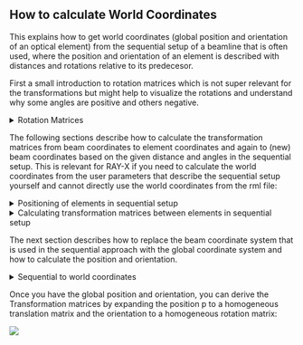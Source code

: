 ## How to calculate World Coordinates

This explains how to get world coordinates (global position and orientation of an optical element) from the sequential setup of a beamline that is often used, where the position and orientation of an element is described with distances and rotations relative to its predecesor.

First a small introduction to rotation matrices which is not super relevant for the transformations but might help to visualize the rotations and understand why some angles are positive and others negative.
 
<details><summary>Rotation Matrices</summary>

### Rotation matrices

A rotation through an angle &theta; can either be active or passive.
An active rotation around for example the z-axis through the angle &theta; rotates the point within the coordinate system. Thereby, the coordinates of the point are changed whereas the coordinate system is left unchanged. When looking along the rotation axis in a right-handed coordinate system towards the origin, the rotation direction is counter-clockwise.

<img src="https://latex.codecogs.com/svg.latex?\small&space; 
\begin{align*}
    R_a({\theta}) = \begin{bmatrix}
    cos(\theta) & -sin(\theta) & 0 \\
    sin(\theta) & cos(\theta) &  \\
    0           & 0         & 1 
    \end{bmatrix}
\end{align*}"/>

A passive rotation leaves the position of the vector unchanged and rotates the axes of the coordinate system relative to the vector i.e. rotates the basis vectors (change of basis). When looking along the rotation-axis towards the origin in a right-handed coordinate system, the rotation of the rotating axes is clockwise. Thus, it is defined as an active rotation (applied to the basis vectors) in the other direction i.e. through the negative angle (cos(-&theta;) = cos(&theta;) and -sin(&theta;) = sin(-&theta;)):

<img src="https://latex.codecogs.com/svg.latex?\small&space; 
\begin{align*}
    R_p({\theta}) = \begin{bmatrix}
    cos(\theta) & sin(\theta) & 0 \\
    -sin(\theta) & cos(\theta) &  \\
    0           & 0         & 1 
    \end{bmatrix} = \begin{bmatrix}
    cos(-\theta) & -sin(-\theta) & 0 \\
    sin(-\theta) & cos(-\theta) &  \\
    0           & 0         & 1 
    \end{bmatrix}
\end{align*} "/>

The relation between axes and the position of the point are the same after each of the rotations: After the passive rotation the basis vectors are different and the vector coordinates stay the same whereas after the active rotation the vector coordinates are different but the basis vectors are the same.

Example for active (left) and passive (right) rotation through &alpha;=25°:
![active_passive](uploads/7eb17510a7f200d4ce89ed337e0a4eda/rotation_active_vs_passive.PNG) The relative position of the vector to the axes is the same after each rotation. 
See also [active vs passive transformation](https://en.wikipedia.org/wiki/Active_and_passive_transformation)

However, active and passive are in our case only an *interpretation* of the rotations that makes sense when looking at the beamline from a global point of view. Globally seen, the local coordinate system of each optical element is rotated and translated differently with respect to a global coordinate system whereas the vectors (the rays) only change by e.g. reflection when interacting with an element.
Thus, we have coordinate systems for optical elements, that are identical for each element in the sense that the y-axis is the normal and the x-z-plane is the tangent plane of the surface at the origin, and for rays where the center ray is the z-axis and a global system. The transformation between the systems is implemented by rotating and translating the vectors within the same coordinate system.
-> In the implementation only the vectors are transformed by active transformations and the axes of the coordinate system stay the same, although in the "real world", the beams remain unchanged and only the coordinate system is rotated around them.
</details>

The following sections describe how to calculate the transformation matrices from beam coordinates to element coordinates and again to (new) beam coordinates based on the given distance and angles in the sequential setup.
This is relevant for RAY-X if you need to calculate the world coordinates from the user parameters that describe the sequential setup yourself and cannot directly use the world coordinates from the rml file: 


<details><summary>Positioning of elements in sequential setup</summary>

In the old RAY rays are represented in a beam coordinate system. In that system the main ray always points from the origin towards the z-axis wheras the individual rays have slight deviations in their direction and origin.

Elements are represented in an element coordinate system.
The elements are mostly located in the x-z-plane of their coordinate system. The y-axis is the normal in the center of the element (Visualized in the [documentation](https://it-ed-git.basisit.de/RAY/RAY/-/wikis/uploads/bdcf4515e03b2fccf462c5f0d76052c3/Paper_Schaefers_RAY_Springer_2007.pdf)).


In order to calculate the intersection point with the "quad" function, we first need to transfer the incoming rays from beam coordinates to the object coordinates. The relation between these system is defined by two angles &alpha; and &chi; (chi) and a translation by z<sub>0</sub>. The transformation affects the position and direction of the ray.

1. the offset z<sub>0</sub> describes the distance between the previous element or the source and the current optical element. 

2. the main ray should have a specific incidence angle &alpha; (angle between main ray and x-z-plane of the optical element). This rotation is counter-clockwise around the x-axis:

<img src="https://latex.codecogs.com/svg.latex?\small&space; 
\begin{align*}
    R_x({\alpha}) = \begin{bmatrix}
    1 & 0 & 0 \\
    0 & cos(\alpha) & -sin(\alpha) \\
    0 & sin(\alpha) & cos(\alpha)
    \end{bmatrix}
\end{align*}"/>

<details><summary>Side note</summary>
Side note for visualization: An example for this rotation interpreted as an [active](uploads/33a69b81f3f7c491842bcdeda4ca97b7/incidence_angle_active.PNG) and as a [passive](uploads/5ab2555382dc2b2ef10a9864aaee0224/incidence_angle_passive.PNG) rotation of the main ray (z-axis) and a ray v through the grazing incidence angle &alpha;=25°. The first coordinate system shows the incoming ray in the ray-coordinate system. In the second one the rays/the axes are rotated through &alpha; such that the rays lie in the element-coordinate system. In the third image the reflection is calculated. Finally, in the last image, the reflected ray/the axes are rotated to the new ray-coordinate system.
Since we are using a right-handed coordinate system, the x-axis points into the image and the rotations that appear to be clockwise are actually counter-clockwise around the x-axis.
</details>

3. The second rotation through angle &chi; around the z-axis tilts the optical element such that the ray is not reflected upwards (&chi;=0°) but to the right (&chi;=90°), downwards (&chi;=180°) or to the left (&chi;=270°). This is a clockwise rotation. Thus, we rotate through -&chi; when &chi; is given.

After tracing we need to transform the ray back to the beam coordinate system. Therefore we rotate back around &chi; and then rotate around the exit angle &beta; All these parameters are given as "user" parameters. The following section describes how to calculate beam-element and element-beam transformation matrices.
</details>


<details><summary>Calculating transformation matrices between elements in sequential setup</summary>

##### Beam to Element
1. Translation by z<sub>0</sub> in z direction = distance to preceeding element

2. Rotation by azimuthal angle &chi; around z-axis. 
<img src="https://latex.codecogs.com/svg.latex?\small&space; 
\begin{align*}
    R_z(-\chi) &= \begin{bmatrix} cos(-\chi) & -sin(-\chi) & 0 \\
    sin(-\chi) & cos(-\chi) & 0 \\
    0 & 0 & 1 \end{bmatrix} =
    \begin{bmatrix} cos(\chi) & sin(\chi) & 0 \\
    -sin(\chi) & cos(\chi) & 0 \\
    0 & 0 & 1 \end{bmatrix}
\end{align*} " />

3. Rotation through grazing incidence angle &alpha; around x-axis. Sometimes, the normal incidence angle with 90°-&alpha; is given. Then, it has to be converted to the grazing incidence angle &alpha;.<br>
<img src="https://latex.codecogs.com/svg.latex?\small&space; 
\begin{align*}
    R_x(\alpha) &= \begin{bmatrix} 1 & 0 & 0 \\ 
    0 & cos(\alpha) & -sin(\alpha) \\ 0 & sin(\alpha) & cos(\alpha) \end{bmatrix}
\end{align*} " />

Putting it all together this is an affine transformation and can be written in homogeneous coordinates as one single matrix:

<img src="https://latex.codecogs.com/svg.latex?\small&space; 
\begin{align*}
    M_{b2e} &= R_{x}(\alpha) R_z(-\chi) T_z(z_0) \\
    M_{b2e} &= \begin{bmatrix} 1 & 0 & 0 & 0\\ 
    0 & cos(\alpha) & -sin(\alpha) & 0 \\ 0 & sin(\alpha) & cos(\alpha) & 0 \\ 0 & 0 & 0 & 1 \end{bmatrix} \cdot \begin{bmatrix} cos(\chi) & sin(\chi) & 0 & 0\\ -sin(\chi) & cos(\chi) & 0 & 0\\ 0 & 0 & 1 & 0 \\ 0 & 0 & 0 & 1 \end{bmatrix} \cdot \begin{bmatrix} 1 & 0 & 0 & 0 \\ 0 & 1 & 0 & 0 \\ 0 & 0 & 1 & -z_0 \\ 0 & 0 & 0 & 1 \end{bmatrix} \\
&= \begin{bmatrix} cos(\chi) & sin(\chi) & 0 & 0 \\
-sin(\chi)cos(\alpha) & cos(\chi)cos(\alpha) & -sin(\alpha) & z_0 sin(\alpha) \\
-sin(\chi) sin(\alpha) & sin(\alpha)cos(\chi) & cos(\alpha) & -z_0 cos(\alpha) \\ 0 & 0 & 0 & 1 \end{bmatrix}
\end{align*} " />

##### Element to Beam
After the interaction with the element, the reflected ray x<sub>R</sub>  is transformed back to a beam coordinate system. The rotations around the axes are applied in reverse order.

1. Rotation through gracing exit angle &beta; around x-axis. We do not need to rotate back through &alpha; but keep rotating in the same direction since the new z-axis should point in the direction of the reflected and not of the incoming main ray. E.g. &beta; is the same as &alpha; for mirrors.<br>
<img src="https://latex.codecogs.com/svg.latex?\small&space; 
\begin{align*}
    R_x(\beta) &= \begin{bmatrix} 1 & 0 & 0 \\ 
    0 & cos(\beta) & -sin(\beta) \\ 0 & sin(\beta) & cos(\beta) \end{bmatrix}
\end{align*}"/>

2. Rotation back through &chi;.<br>
<img src="https://latex.codecogs.com/svg.latex?\small&space; 
\begin{align*}
    R_z(\chi) = R_z^{-1}(-\chi) &= \begin{bmatrix} cos(\chi) & -sin(\chi) & 0 \\
    sin(\chi) & cos(\chi) & 0 \\
    0 & 0 & 1 \end{bmatrix}
\end{align*}"/>

In homogeneous coordinates:

<img src="https://latex.codecogs.com/svg.latex?\small&space; 
\begin{align*}
    M_{e2b} &= R_z(\chi)R_{x}(\beta) \\
    M_{e2b} &= \begin{bmatrix} cos(\chi) & -sin(\chi) & 0 & 0\\
    sin(\chi) & cos(\chi) & 0 & 0\\
    0 & 0 & 1 & 0 \\ 0 & 0 & 0 & 1 \end{bmatrix} \cdot  \begin{bmatrix} 1 & 0 & 0 & 0\\ 
    0 & cos(\beta) & -sin(\beta) & 0 \\ 0 & sin(\beta) & cos(\beta) & 0 \\ 0 & 0 & 0 & 1\end{bmatrix}\\
&= \begin{bmatrix} cos(\chi) & -sin(\chi) cos(\beta) & sin(\chi)sin(\beta) & 0 \\
sin(\chi) & cos(\chi)cos(\beta) & -cos(\chi)sin(\beta) & 0 \\
0 & sin(\beta) & cos(\beta) & 0 \\ 0 & 0 & 0 & 1 \end{bmatrix}
\end{align*} " />

(Since there is no translation a 3x3 matrix would suffice)

### Misalignment
Misalignment is used when the optical element does not lie exactly where it should after applying the beam to element matrix. Therefore some rotation or translation might be necessary before the intersection point can be calculated.

The misalignment transformation matrix M<sub>mis</sub> is simply derived from the user parameters d<sub>x</sub>, d<sub>y</sub>, d<sub>z</sub>, d<sub>&phi;</sub>, d<sub>&psi;</sub>, d<sub>&chi;</sub>. It can be calculated by spliting into a transformation matrix (from d<sub>x</sub>, d<sub>y</sub>, d<sub>z</sub>) and multiplying with a rotation matrix (from d<sub>&phi;</sub>, -d<sub>&psi;</sub>, d<sub>&chi;</sub>):

<img src="https://latex.codecogs.com/svg.latex?\small&space; 
\begin{align*}
    M_{mis} &= T_{x,y,z} R_{\phi, -\psi, \chi} \\
    &= \begin{bmatrix} 1 & 0 & 0 & -d_x\\
    0 & 1 & 0 & -d_y\\
    0 & 0 & 1 & -d_z \\ 0 & 0 & 0 & 1 \end{bmatrix} \cdot R^x_{-\psi} \cdot R^y_{\phi} \cdot R^z_{\chi}
\end{align*} " />

where e.g. R<sup>x</sup><sub>&psi;</sub> is the 4x4 homogeneous rotation matrix through &psi; around the x-axis.

The inverse misalignment matrix is then calculated as follows:

<img src="https://latex.codecogs.com/svg.latex?\small&space; 
\begin{align*}
    M_{mis}^{-1} &= R_{-\psi, \phi, \chi}^{-1} \cdot T_{x,y,z}^{-1}\\
    &= (R^x_{-\psi} \cdot R^y_{\phi} \cdot R^z_{\chi}) ^{T} \cdot 
  \begin{bmatrix}
    1 & 0 & 0 & d_x \\
    0 & 1 & 0 & d_y \\
    0 & 0 & 1 & d_z \\ 
    0 & 0 & 0 & 1 
  \end{bmatrix} 
\end{align*} "/>

Since rotation matrices are orthogonal, the inverse of (R<sup>x</sup><sub>-&psi;</sub> R<sup>y</sup><sub>&phi;</sub> R<sup>z</sup><sub>&chi;</sub>) is the same as the transpose. The inverse of the translation matrix is the same but with negative offsets.

M<sub>mis</sub>, M<sub>mis</sub><sup>-1</sup> are multiplied with M<sub>b/g2e</sub> and M<sub>e2g/b</sub>, respectively, to form the final transformation matrices which could be given to the shader if we would still use the sequential approach in RAY-X. However, we use a global coordinate system instead of the beam coordinate system but don't worry you didn't just read all of that for nothing, it will be important in the derivation of the transformation from global to element coordinates and back.
</details>

The next section describes how to replace the beam coordinate system that is used in the sequential approach with the global coordinate system and how to calculate the position and orientation.
<details><summary>Sequential to world coordinates</summary>

As explained in the previous sections, there is no global coordinate system in the sequential implementation but instead rays are transformed from beam coordinate system to element coordinate system and back to a different beam coordinate system such that the z-axis of the beam coordinate system always follows the main ray, which means that the main ray with pos=(0,0,0), dir=(0,0,1) in beam coordinates is always the same after each interaction with an optical element.

In a global coordinate system this is different. The origin of the system is the (first) source. When the main ray hits the first element, it is transformed into the element's coordinate system, traced (e.g. reflected) and transformed back into the global coordinate system. Then it does no longer have the values pos=(0,0,0) and dir=(0,0,1). To achieve this for the first element (i=1) in the beamline, we can still use M<sub>b2e</sub> that we defined previously (M<sub>g2e</sub><sup>1</sup> = M<sub>b2e</sub><sup>1</sup>) since for the first element the global coordinate system is the same as the beam coordinate system of the incoming rays (bc the source is in (0,0,0) which is the origin of both the global coord system and the initial beam coord. system). However, we need a different element to global coordinate system transformation for this elemet M<sub>e2g</sub><sup>1</sup> != M<sub>e2b</sub>sup>1</sup> and of course also for all following elements. Moreover, for all following elements we also need a different M<sub>g2e</sub><sup>i</sup> != M<sub>b2e</sub><sup>i</sup> for i>1.

### Transformation matrices from position and orientation
global coordinates are sometimes given by the user directly via e.g. an rml file, which stores the global orientation as a 3x3 matrix and the position as a 3 element vector. Expanding both to homogeneous 4x4 rotation/translation matrices makes it possible to calculate M<sub>g2e</sub> and M<sub>e2g</sub> by multiplying them.
For the case that the beamline was still build sequentially, it was decided to first build the global position and orientation from &alpha;, &beta;, &chi;, the distance z<sub>0</sub> and the misalignment and then derive the matrices M<sub>g2e</sub> and M<sub>e2g</sub> in the same way.

The following calculations can be used for all optical elements. For the ellipsoid, however, the misalignment can be defined in the coordinate system of the mirror or of the curvation. The usual misalignment is in the coordinate system of the mirror. The coordinate system of the curvation differs by a rotation through the tangent angle &theta; around the x-axis. This angle depends on the shape of the ellipsoid. Depending on the coordinate system, we add the rotation T<sub>x</sub>(&theta;) (in red), for all other elements this is irrelevant so &theta;=0.

As mentioned before, in the case that the element is the first in the beamline, it is simply placed at a certain distance on the z-axis. Therefore, the position (pos) is, in homogeneous coordinates:

<img src="https://latex.codecogs.com/svg.latex?\small&space; 
\begin{align*}
pos^0 = \begin{bmatrix} 0 \\ 0 \\ z_0^0 \\ 1 \end{bmatrix} + or^0 \cdot \color{red} R_x^0(\theta) \color{black} \cdot \begin{bmatrix} d_x^0 \\ d_y^0 \\ d_z^0 \\ 1 \end{bmatrix}
\end{align*}
"/>

where or is the orientation of the element and d<sub>x</sub>, d<sub>y</sub>, d<sub>z</sub> are the positional misalignment.
The orientation of the first element is calculated as follow:

<img src="https://latex.codecogs.com/svg.latex?\small&space; 
\begin{align*}
or^0 = R_x^0(\alpha) R_z^0(-\chi) \cdot \color{red} R_x^0(\theta) \color{black} \cdot R_{\phi, -\psi, \chi}^0 \cdot \color{red} R_x^0(\theta)^T \color{black}
\end{align*}
"/>

where R<sub>&phi; -&psi; &chi;</sub> contains the orientational misalignment  and R<sub>x</sub>(&alpha;) R<sub>z</sub>(-&chi;) is the rotational part of M<sub>b2e</sub> (without the translation by z<sub>0</sub> since the distance is not part of the orientation but of the position)

When the element is not the first in the beamline, we need in addition to the ususal parameters of this element (&alpha;, &beta;, &chi;, the distance z<sub>0</sub> and the misalignment) also the global position and orientation and the M<sub>e2b</sub> matrix of the previous element. Unfortunately, we also have to remove the misalignment from the global position of the previous element (equation 1), then we can add the distance from the previous to new element to the position of the previous element following the direction of the outgoing ray (2). Finally, we can add the positional misalignment of element i to the position (3).

<img src="https://latex.codecogs.com/svg.latex?\small&space; 
\begin{align}
pos^{(i-1)*} &= pos^{i-1} - or^{i-1} \cdot \color{red} R_x^{i-1}(\theta) \color{black} \cdot \begin{bmatrix} d_x^{i-1} \\ d_y^{i-1} \\ d_z^{i-1} \\ 1 \end{bmatrix} \\
pos^i &= pos^{(i-1)*} + or^{i-1} \cdot M_{e2b}^{i-1} \cdot \begin{bmatrix} 0 \\ 0 \\ z_0^i \\ 1 \end{bmatrix} \\
pos^i &= pos^i + or^{i} \cdot \color{red} R_x^{i}(\theta) \color{black} \cdot \begin{bmatrix} d_x^i \\ d_y^i \\ d_z^i \\ 1 \end{bmatrix}
\end{align}
"/>

The calculation of the orientation of the ith element is a bit simpler. The global orientation of element i is the global orientation of the previous element (or<sup>i-1</sup>) without the rotational misalignment (1) multiplied with the rotation of the new element coordinate system with respect to the previous element coordinate system (M<sub>e2b</sub>, eq 2) multiplied with the orientation of the new element in its own element coordinate system (which is calculated in the same way as for the first element: local orientation * misalignment, eq. 3):

<img src="https://latex.codecogs.com/svg.latex?\small&space; 
\begin{align}
or^{(i-1)*} &= or^{i-1} \cdot \color{red} R_x^{i-1}(\theta)^T \color{black} \cdot (R_{\phi, -\psi, \chi}^{i-1})^{T} \cdot \color{red} R_x^{i-1}(\theta) \color{black}\\
or^i &= or^{(i-1)*} \cdot M_{e2b}^{i-1} \\
or^i &= or^i \cdot (R_x^i(\alpha) R_z^i(-\chi) \cdot \color{red} R_x^i(\theta) \color{black} \cdot R_{\phi, -\psi, \chi}^i \color{red} R_x^i(\theta)^T \color{black})
\end{align}
"/>

These calculations are done in WorldUserParams.cpp. They have been tested but still there might be some mistake in there, so feel free to question the calculations if something is not working.

</details>

Once you have the global position and orientation, you can derive the Transformation matrices by expanding the position p to a homogeneous translation matrix and the orientation to a homogeneous rotation matrix:

<img src="https://latex.codecogs.com/svg.latex?\small&space; 
\begin{align*}
M_{g2e} &= 
\begin{bmatrix} 
1 & 0 & 0 & -p_x \\
0 & 1 & 0 & -p_y \\
0 & 0 & 1 & -p_z \\
0 & 0 & 0 & 1
\end{bmatrix} \cdot or \\
M_{e2g} &= M_{g2e}^{-1} = or^T \cdot \begin{bmatrix} 
1 & 0 & 0 & p_x \\
0 & 1 & 0 & p_y \\
0 & 0 & 1 & p_z \\
0 & 0 & 0 & 1
\end{bmatrix}
\end{align*}
"/>

